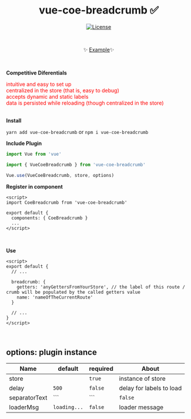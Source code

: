 <h1 align="center">vue-coe-breadcrumb ✅</h1>

<p align="center">
  <a href="#"><img src="https://img.shields.io/npm/l/vuelidation.svg" alt="License" target="_blank"></a>
</p>

<br>

<p align="center">
  ✨ <a href="#">Example</a>✨
</p>

<br>

**Competitive Diferentials**
<ul style='margin: 0; padding: 0; color: red; list-style-type: none;'>
  <li>intuitive and easy to set up</li>  
  <li>centralized in the store (that is, easy to debug)</li>
  <li>accepts dynamic and static labels</li>
  <li>data is persisted while reloading (though centralized in the store)</li>
</ul>

<br>

**Install**

`yarn add vue-coe-breadcrumb`
or
`npm i vue-coe-breadcrumb`


**Include Plugin**
```javascript
import Vue from 'vue'

import { VueCoeBreadcrumb } from 'vue-coe-breadcrumb'

Vue.use(VueCoeBreadcrumb, store, options)
```

**Register in component**
```vue
<script>
import CoeBreadcrumb from 'vue-coe-breadcrumb'

export default {
  components: { CoeBreadcrumb }
  ...
</script>
```

<br>

**Use**
```vue
<script>
export default {
  // ...
  
  breadcrumb: {
    getters: 'anyGettersFromYourStore', // the label of this route / crumb will be populated by the called getters value
    name: 'nameOfTheCurrentRoute'
  }
  
  // ...
}
</script>
```

<br>

## options: plugin instance

Name                |    default     | required | About
------------------  | -------------  | -------- | ------
store               |                |  `true`  | instance of store
delay               |      `500`     |  `false` | delay for labels to load
separatorText       |     ```|```    |  `false` | separator text
loaderMsg           |  `loading...`  |  `false` | loader message
